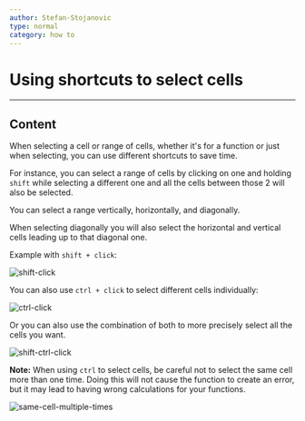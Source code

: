 ```yaml
---
author: Stefan-Stojanovic
type: normal
category: how to
---
```


# Using shortcuts to select cells


---

## Content

When selecting a cell or range of cells, whether it's for a function or just when selecting, you can use different shortcuts to save time.

For instance, you can select a range of cells by clicking on one and holding `shift` while selecting a different one and all the cells between those 2 will also be selected. 

You can select a range vertically, horizontally, and diagonally.

When selecting diagonally you will also select the horizontal and vertical cells leading up to that diagonal one.

Example with `shift + click`:

![shift-click](https://img.enkipro.com/4e326d3d6c90056fce13c5d7f280a452.gif)

You can also use `ctrl + click` to select different cells individually:

![ctrl-click](https://img.enkipro.com/317f59d5b7a1f0d0f9f882f07a216b44.gif)

Or you can also use the combination of both to more precisely select all the cells you want.

![shift-ctrl-click](https://img.enkipro.com/069f983a0678c66a16026aaafbb6c614.gif)

**Note:** When using `ctrl` to select cells, be careful not to select the same cell more than one time. Doing this will not cause the function to create an error, but it may lead to having wrong calculations for your functions.

![same-cell-multiple-times](https://img.enkipro.com/7ff987107bdd198ba724b78c60307127.gif)
 

